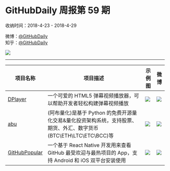 # GitHubDaily 周报第 59 期

收纳时间：2018-4-23 - 2018-4-29

微博：[@GitHubDaily](https://weibo.com/GitHubDaily)    
知乎：[@GitHubDaily](https://www.zhihu.com/people/githubdaily)

![](https://raw.githubusercontent.com/GitHubDaily/GitHubDaily/master/assets/weixin.png)

---

项目名称 | 项目描述 | 示例图 | 微博
--- | --- | --- | ---
[DPlayer](https://github.com/MoePlayer/DPlayer) | 一个可爱的 HTML5 弹幕视频播放器，可以帮助开发者轻松构建弹幕视频播放 | ![](http://wx3.sinaimg.cn/large/006fiYtfly1fqpb5pkplyj31b40l610s.jpg) | [![](https://raw.githubusercontent.com/GitHubDaily/GitHubDaily/master/assets/sina_logo.png)](https://weibo.com/5722964389/GdYYLpT2O)
[abu](https://github.com/bbfamily/abu) | (阿布量化)是基于 Python 的免费开源量化交易&量化投资架构系统，支持股票、期货、外汇、数字货币(BTC\ETH\LTC\ETC\BCC)等 | ![](http://wx2.sinaimg.cn/large/006fiYtfly1fqpa7d77sqg311l0mie84.gif) | [![](https://raw.githubusercontent.com/GitHubDaily/GitHubDaily/master/assets/sina_logo.png)](https://weibo.com/5722964389/GdPygyccu)
[GitHubPopular](https://github.com/crazycodeboy/GitHubPopular/) | 一个基于 React Native 开发用来查看 GitHub 最受欢迎与最热项目的 App，支持 Android 和 iOS 双平台安装使用 | ![](http://wx1.sinaimg.cn/large/006fiYtfly1fqlutx6k91j30m80dqn2w.jpg) | [![](https://raw.githubusercontent.com/GitHubDaily/GitHubDaily/master/assets/sina_logo.png)](https://weibo.com/5722964389/GdngMk244)
